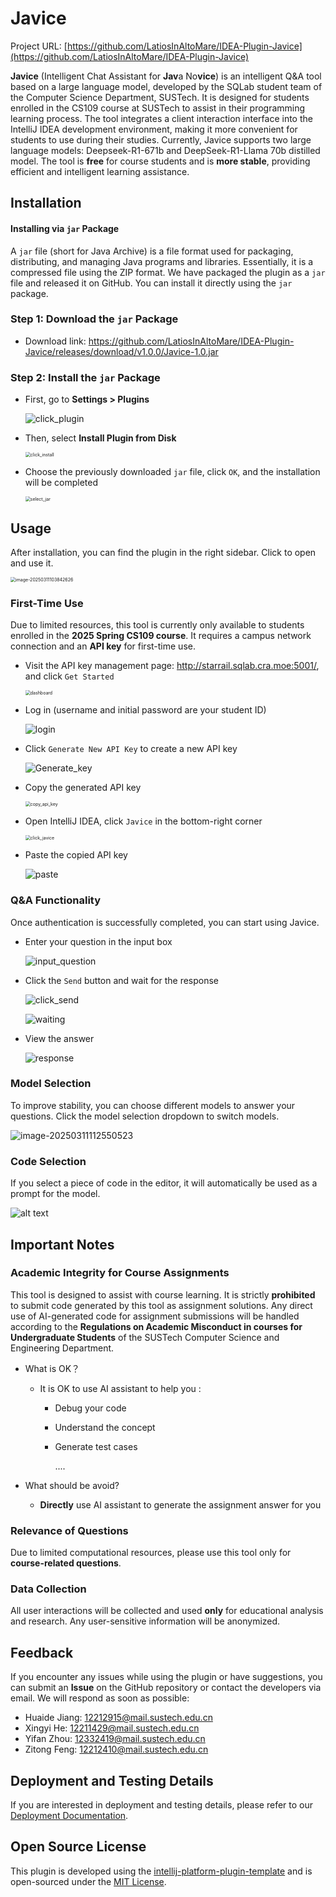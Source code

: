 # Javice

Project URL: [https://github.com/LatiosInAltoMare/IDEA-Plugin-Javice](https://github.com/LatiosInAltoMare/IDEA-Plugin-Javice)

<!-- Plugin description -->
**Javice** (Intelligent Chat Assistant for **Jav**a No**vice**) is an intelligent Q&A tool based on a large language model, developed by the SQLab student team of the Computer Science Department, SUSTech. It is designed for students enrolled in the CS109 course at SUSTech to assist in their programming learning process. The tool integrates a client interaction interface into the IntelliJ IDEA development environment, making it more convenient for students to use during their studies. Currently, Javice supports two large language models: Deepseek-R1-671b and DeepSeek-R1-Llama 70b distilled model. The tool is **free** for course students and is **more stable**, providing efficient and intelligent learning assistance.
<!-- Plugin description end -->

## Installation

#### Installing via `jar` Package

A `jar` file (short for Java Archive) is a file format used for packaging, distributing, and managing Java programs and libraries. Essentially, it is a compressed file using the ZIP format. We have packaged the plugin as a `jar` file and released it on GitHub. You can install it directly using the `jar` package.

### Step 1: Download the `jar` Package

- Download link: https://github.com/LatiosInAltoMare/IDEA-Plugin-Javice/releases/download/v1.0.0/Javice-1.0.jar
  
### Step 2: Install the `jar` Package

- First, go to **Settings > Plugins**

  ![click_plugin](./pictures/click_plugin.png)

- Then, select **Install Plugin from Disk**

  <img src="./pictures/click_install.png" alt="click_install" style="zoom:50%;" />

- Choose the previously downloaded `jar` file, click `OK`, and the installation will be completed

  <img src="./pictures/select_jar.png" alt="select_jar" style="zoom:50%;" />

## Usage

After installation, you can find the plugin in the right sidebar. Click to open and use it.

<img src="./pictures/main_sidebar.png" alt="image-20250311103842626" style="zoom:50%;" />

### First-Time Use

Due to limited resources, this tool is currently only available to students enrolled in the **2025 Spring CS109 course**. It requires a campus network connection and an **API key** for first-time use.

- Visit the API key management page: http://starrail.sqlab.cra.moe:5001/, and click `Get Started`

  <img src="./pictures/dashboard.png" alt="dashboard" style="zoom:50%;" />

- Log in (username and initial password are your student ID)

  ![login](./pictures/login.png)

- Click `Generate New API Key` to create a new API key

  ![Generate_key](./pictures/Generate_key.png)

- Copy the generated API key

  <img src="./pictures/copy_api_key.png" alt="copy_api_key" style="zoom:50%;" />

- Open IntelliJ IDEA, click `Javice` in the bottom-right corner

  <img src="./pictures/click_javice.png" alt="click_javice" style="zoom:50%;" />

- Paste the copied API key

  ![paste](./pictures/paste.png)

### Q&A Functionality

Once authentication is successfully completed, you can start using Javice.

- Enter your question in the input box

  ![input_question](./pictures/input_question.png)

- Click the `Send` button and wait for the response

  ![click_send](./pictures/click_send.png)

  ![waiting](./pictures/waiting.png)

- View the answer

  ![response](./pictures/response.png)

### Model Selection

To improve stability, you can choose different models to answer your questions. Click the model selection dropdown to switch models.

![image-20250311112550523](./pictures/model_select_new.png)

### Code Selection

If you select a piece of code in the editor, it will automatically be used as a prompt for the model.

![alt text](./pictures/image-4.png)

## Important Notes

### Academic Integrity for Course Assignments

This tool is designed to assist with course learning. It is strictly **prohibited** to submit code generated by this tool as assignment solutions. Any direct use of AI-generated code for assignment submissions will be handled according to the **Regulations on Academic Misconduct in courses for Undergraduate Students** of the SUSTech Computer Science and Engineering Department.

- What is OK？

  - It is OK to use AI assistant to help you :

    - Debug your code

    - Understand the concept

    - Generate test cases

      ....

- What should be avoid?

  - **Directly** use AI assistant to generate the assignment answer for you 

### Relevance of Questions

Due to limited computational resources, please use this tool only for **course-related questions**.

### Data Collection

All user interactions will be collected and used **only** for educational analysis and research. Any user-sensitive information will be anonymized.

## Feedback

If you encounter any issues while using the plugin or have suggestions, you can submit an **Issue** on the GitHub repository or contact the developers via email. We will respond as soon as possible:

- Huaide Jiang: 12212915@mail.sustech.edu.cn
- Xingyi He: 12211429@mail.sustech.edu.cn
- Yifan Zhou: 12332419@mail.sustech.edu.cn
- Zitong Feng: 12212410@mail.sustech.edu.cn

## Deployment and Testing Details

If you are interested in deployment and testing details, please refer to our [Deployment Documentation](https://github.com/LatiosInAltoMare/Javice/blob/main/deploy_scheme.md).

## Open Source License

This plugin is developed using the [intellij-platform-plugin-template](https://github.com/JetBrains/intellij-platform-plugin-template) and is open-sourced under the [MIT License](https://github.com/LatiosInAltoMare/Javice/blob/main/LICENSE).

